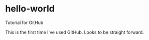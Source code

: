 # hello-world
Tutorial for GitHub

This is the first time I've used GitHub.  Looks to be straight forward.
